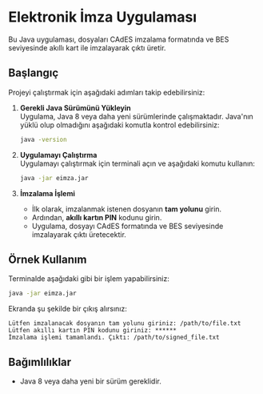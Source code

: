 
# Elektronik İmza Uygulaması

Bu Java uygulaması, dosyaları CAdES imzalama formatında ve BES seviyesinde akıllı kart ile imzalayarak çıktı üretir.

## Başlangıç

Projeyi çalıştırmak için aşağıdaki adımları takip edebilirsiniz:

1. **Gerekli Java Sürümünü Yükleyin**  
   Uygulama, Java 8 veya daha yeni sürümlerinde çalışmaktadır. Java'nın yüklü olup olmadığını aşağıdaki komutla kontrol edebilirsiniz:
   ```bash
   java -version
   ```

2. **Uygulamayı Çalıştırma**  
   Uygulamayı çalıştırmak için terminali açın ve aşağıdaki komutu kullanın:
   ```bash
   java -jar eimza.jar
   ```

3. **İmzalama İşlemi**
    - İlk olarak, imzalanmak istenen dosyanın **tam yolunu** girin.
    - Ardından, **akıllı kartın PIN** kodunu girin.
    - Uygulama, dosyayı CAdES formatında ve BES seviyesinde imzalayarak çıktı üretecektir.

## Örnek Kullanım

Terminalde aşağıdaki gibi bir işlem yapabilirsiniz:
```bash
java -jar eimza.jar
```
Ekranda şu şekilde bir çıkış alırsınız:

```
Lütfen imzalanacak dosyanın tam yolunu giriniz: /path/to/file.txt
Lütfen akıllı kartın PIN kodunu giriniz: ******
İmzalama işlemi tamamlandı. Çıktı: /path/to/signed_file.txt
```

## Bağımlılıklar

- Java 8 veya daha yeni bir sürüm gereklidir.
